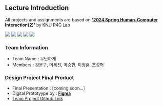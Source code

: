## Lecture Introduction
All projects and assignments are based on [**'2024 Spring Human-Computer Interaction(2)'**](https://knu-p4c-lab.github.io/lectures/b9328116-78fe-5d43-9168-0b473b75b2e2/) by KNU P4C Lab

<img src="https://img.shields.io/badge/Figma-F24E1E?style=for-the-badge&logo=Figma&logoColor=white"> <img src="https://img.shields.io/badge/slides-FBBC04?style=for-the-badge&logo=googleslides&logoColor=black"> <img src="https://img.shields.io/badge/sheets-34A853?style=for-the-badge&logo=googlesheets&logoColor=white"> <img src="https://img.shields.io/badge/docs-4285F4?style=for-the-badge&logo=googledocs&logoColor=white"> <img src="https://img.shields.io/badge/forms-7248B9?style=for-the-badge&logo=googleforms&logoColor=white">


### Team Information
- Team Name : 무난하게
- Members : 강문구, 이세진, 이승현, 이정훈, 조성혁

### Design Project Final Product
- Final Presentation : [coming soon...]
- Digital Prototyype by : [**Figma**](https://www.figma.com/proto/cI6xRCcfZ1WHToqPEiOq1E/Digital-Prototyping---%EB%AC%B4%EB%82%9C%ED%95%98%EA%B2%8C_%EC%9D%B4%EC%84%B8%EC%A7%84?node-id=15-4&t=2bxRt75XjGbtI78p-1&scaling=min-zoom&page-id=1%3A75&starting-point-node-id=15%3A4&show-proto-sidebar=1)
- [Team Project Github Link](https://github.com/users/liebenholz/projects/3)

